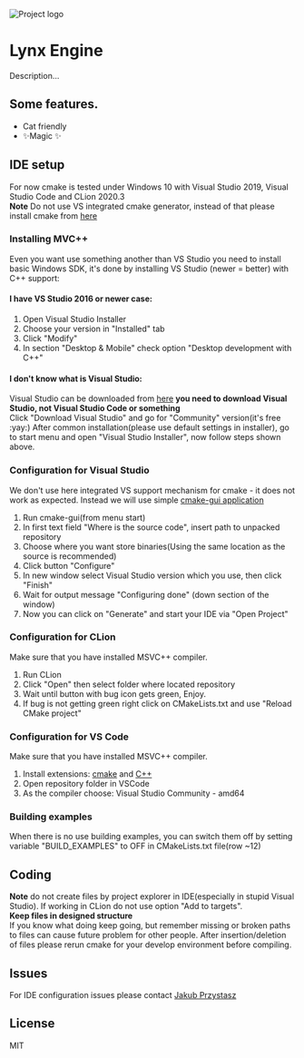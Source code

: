 ![Project logo](/screenshots/logo.png?raw=true)

# Lynx Engine
Description...
## Some features.

- Cat friendly 
- ✨Magic ✨

## IDE setup
For now cmake is tested under Windows 10 with Visual Studio 2019, Visual Studio Code and CLion 2020.3  
**Note** Do not use VS integrated cmake generator, instead of that please install cmake from [here](https://github.com/Kitware/CMake/releases/)

### Installing MVC++ 
Even you want use something another than VS Studio you need to install basic Windows SDK, it's done by installing 
VS Studio (newer = better) with C++ support:  
#### I have VS Studio 2016 or newer case:

1. Open Visual Studio Installer
2. Choose your version in "Installed" tab
3. Click "Modify"
4. In section "Desktop & Mobile" check option "Desktop development with C++"  
#### I don't know what is Visual Studio:
Visual Studio can be downloaded from [here](https://visualstudio.microsoft.com/pl/) **you need to download Visual Studio, not Visual Studio Code or something**  
Click "Download Visual Studio" and go for "Community" version(it's free :yay:)
After common installation(please use default settings in installer), go to start menu and open "Visual Studio Installer", now follow steps shown above.


### Configuration for Visual Studio
We don't use here integrated VS support mechanism for cmake - it does not work as expected.
Instead we will use simple [cmake-gui application](https://github.com/Kitware/CMake/releases/)
1. Run cmake-gui(from menu start)
2. In first text field "Where is the source code", insert path to unpacked repository
3. Choose where you want store binaries(Using the same location as the source is recommended)
4. Click button "Configure"
5. In new window select Visual Studio version which you use, then click "Finish"
6. Wait for output message "Configuring done" (down section of the window)
7. Now you can click on "Generate" and start your IDE via "Open Project"

### Configuration for CLion
Make sure that you have installed MSVC++ compiler.
1. Run CLion
2. Click "Open" then select folder where located repository
3. Wait until button with bug icon gets green, Enjoy.
4. If bug is not getting green right click on CMakeLists.txt and use "Reload CMake project"

### Configuration for VS Code
Make sure that you have installed MSVC++ compiler.
1. Install extensions: [cmake](https://marketplace.visualstudio.com/items?itemName=twxs.cmake) and [C++](https://marketplace.visualstudio.com/items?itemName=ms-vscode.cpptools)
2. Open repository folder in VSCode
3. As the compiler choose: Visual Studio Community - amd64

### Building examples
When there is no use building examples, you can switch them off by setting variable "BUILD_EXAMPLES" to OFF in CMakeLists.txt file(row ~12) 

## Coding
 
**Note** do not create files by project explorer in IDE(especially in stupid Visual Studio). If working in CLion do not use option "Add to targets".  
**Keep files in designed structure**  
If you know what doing keep going, but remember missing or broken paths to files can cause future problem for other people.
After insertion/deletion of files please rerun cmake for your develop environment before compiling. 

## Issues
For IDE configuration issues please contact [Jakub Przystasz](https://github.com/jakubprzystasz)

## License
MIT
